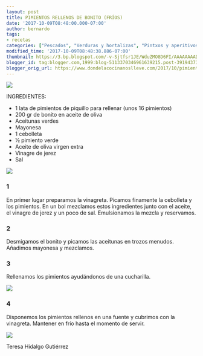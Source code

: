 ```yaml
---
layout: post
title: PIMIENTOS RELLENOS DE BONITO (FRÍOS)
date: '2017-10-09T08:48:00.000-07:00'
author: bernardo
tags:
- recetas
categories: ["Pescados", "Verduras y hortalizas", "Pintxos y aperitivos"]
modified_time: '2017-10-09T08:48:38.886-07:00'
thumbnail: https://3.bp.blogspot.com/-v-Sjtfsr1JE/WduZMO8D6FI/AAAAAAAAD4Y/crXwwOamLtM4lmDHB5yc4PriPp5BedvqQCLcBGAs/s72-c/00.JPG
blogger_id: tag:blogger.com,1999:blog-5113370346961639215.post-3919437342884903112
blogger_orig_url: https://www.dondelacocinanoslleve.com/2017/10/pimientos-rellenos-de-bonito-frios.html
---
```

![](https://3.bp.blogspot.com/-v-Sjtfsr1JE/WduZMO8D6FI/AAAAAAAAD4Y/crXwwOamLtM4lmDHB5yc4PriPp5BedvqQCLcBGAs/s400/00.JPG)

  
INGREDIENTES:  

* 1 lata de pimientos de piquillo para rellenar (unos 16 pimientos)
* 200 gr de bonito en aceite de oliva 
* Aceitunas verdes 
* Mayonesa
* 1 cebolleta
* ½ pimiento verde
* Aceite de oliva virgen extra
* Vinagre de jerez
* Sal  

![](https://1.bp.blogspot.com/-L91PWcG3xvw/WduZeAc2SMI/AAAAAAAAD4c/dF0OF7AoVJci4aDlKjvIpdvUXpBBHCoUgCLcBGAs/s320/01.JPG)

  

### 1

En primer lugar preparamos la vinagreta. Picamos finamente la cebolleta y los pimientos. En un bol mezclamos estos ingredientes junto con el aceite, el vinagre de jerez y un poco de sal. Emulsionamos la mezcla y reservamos.  

### 2

Desmigamos el bonito y picamos las aceitunas en trozos menudos. Añadimos mayonesa y mezclamos.  
  

### 3

Rellenamos los pimientos ayudándonos de una cucharilla.  
  

![](https://2.bp.blogspot.com/-6pqND26pOQw/WduZyLr5FKI/AAAAAAAAD4g/T-vFfqgT5kk7GdNjKC3cef6yIvnFNcYmQCLcBGAs/s320/02.JPG)

  

### 4

Disponemos los pimientos rellenos en una fuente y cubrimos con la vinagreta. Mantener en frío hasta el momento de servir.  

![](https://2.bp.blogspot.com/-Kj-PGXey6ew/WduZ-rzt3wI/AAAAAAAAD4k/91jeR9cjKa0qXJyxpu7v7-_lTEmBdahCQCLcBGAs/s320/03.JPG)

  

  
Teresa Hidalgo Gutiérrez
